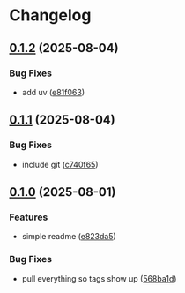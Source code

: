 # Changelog

## [0.1.2](https://github.com/linz/action-kart/compare/v0.1.1...v0.1.2) (2025-08-04)


### Bug Fixes

* add uv ([e81f063](https://github.com/linz/action-kart/commit/e81f0632cf159f5ded92fa59d2e3d687fb1d4ecd))

## [0.1.1](https://github.com/linz/action-kart/compare/v0.1.0...v0.1.1) (2025-08-04)


### Bug Fixes

* include git ([c740f65](https://github.com/linz/action-kart/commit/c740f655b765cdc81bd0397570dc3f4eeb7e32e3))

## [0.1.0](https://github.com/linz/action-kart/compare/v0.0.1...v0.1.0) (2025-08-01)


### Features

* simple readme ([e823da5](https://github.com/linz/action-kart/commit/e823da584065752a87cdbadf3439e042b9eb72eb))


### Bug Fixes

* pull everything so tags show up ([568ba1d](https://github.com/linz/action-kart/commit/568ba1daad12349fd6c750aac44a732e9ba4176a))
